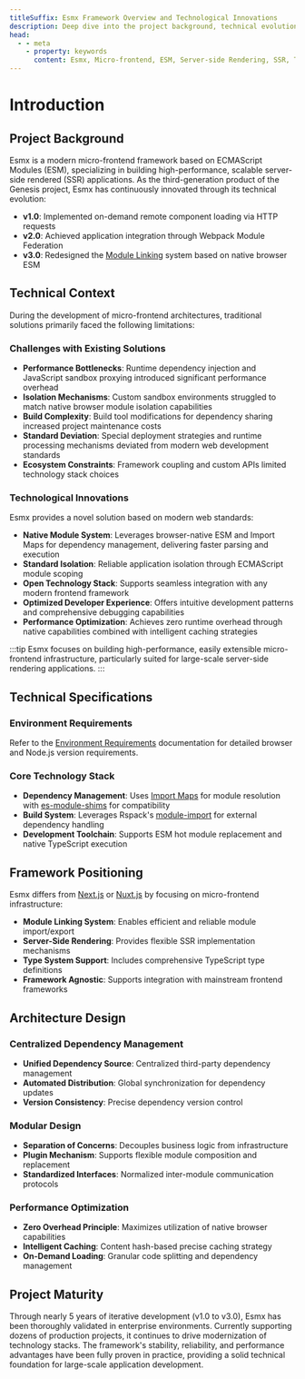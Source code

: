 ```yaml
---
titleSuffix: Esmx Framework Overview and Technological Innovations
description: Deep dive into the project background, technical evolution, and core advantages of the Esmx micro-frontend framework, exploring modern ESM-based server-side rendering solutions.
head:
  - - meta
    - property: keywords
      content: Esmx, Micro-frontend, ESM, Server-side Rendering, SSR, Technological Innovation, Module Federation
---
```


# Introduction

## Project Background
Esmx is a modern micro-frontend framework based on ECMAScript Modules (ESM), specializing in building high-performance, scalable server-side rendered (SSR) applications. As the third-generation product of the Genesis project, Esmx has continuously innovated through its technical evolution:

- **v1.0**: Implemented on-demand remote component loading via HTTP requests
- **v2.0**: Achieved application integration through Webpack Module Federation
- **v3.0**: Redesigned the [Module Linking](/guide/essentials/module-link) system based on native browser ESM

## Technical Context
During the development of micro-frontend architectures, traditional solutions primarily faced the following limitations:

### Challenges with Existing Solutions
- **Performance Bottlenecks**: Runtime dependency injection and JavaScript sandbox proxying introduced significant performance overhead
- **Isolation Mechanisms**: Custom sandbox environments struggled to match native browser module isolation capabilities
- **Build Complexity**: Build tool modifications for dependency sharing increased project maintenance costs
- **Standard Deviation**: Special deployment strategies and runtime processing mechanisms deviated from modern web development standards
- **Ecosystem Constraints**: Framework coupling and custom APIs limited technology stack choices

### Technological Innovations
Esmx provides a novel solution based on modern web standards:

- **Native Module System**: Leverages browser-native ESM and Import Maps for dependency management, delivering faster parsing and execution
- **Standard Isolation**: Reliable application isolation through ECMAScript module scoping
- **Open Technology Stack**: Supports seamless integration with any modern frontend framework
- **Optimized Developer Experience**: Offers intuitive development patterns and comprehensive debugging capabilities
- **Performance Optimization**: Achieves zero runtime overhead through native capabilities combined with intelligent caching strategies

:::tip
Esmx focuses on building high-performance, easily extensible micro-frontend infrastructure, particularly suited for large-scale server-side rendering applications.
:::

## Technical Specifications

### Environment Requirements
Refer to the [Environment Requirements](/guide/start/environment) documentation for detailed browser and Node.js version requirements.

### Core Technology Stack
- **Dependency Management**: Uses [Import Maps](https://caniuse.com/?search=import%20map) for module resolution with [es-module-shims](https://github.com/guybedford/es-module-shims) for compatibility
- **Build System**: Leverages Rspack's [module-import](https://rspack.dev/config/externals#externalstypemodule-import) for external dependency handling
- **Development Toolchain**: Supports ESM hot module replacement and native TypeScript execution

## Framework Positioning
Esmx differs from [Next.js](https://nextjs.org) or [Nuxt.js](https://nuxt.com/) by focusing on micro-frontend infrastructure:

- **Module Linking System**: Enables efficient and reliable module import/export
- **Server-Side Rendering**: Provides flexible SSR implementation mechanisms
- **Type System Support**: Includes comprehensive TypeScript type definitions
- **Framework Agnostic**: Supports integration with mainstream frontend frameworks

## Architecture Design

### Centralized Dependency Management
- **Unified Dependency Source**: Centralized third-party dependency management
- **Automated Distribution**: Global synchronization for dependency updates
- **Version Consistency**: Precise dependency version control

### Modular Design
- **Separation of Concerns**: Decouples business logic from infrastructure
- **Plugin Mechanism**: Supports flexible module composition and replacement
- **Standardized Interfaces**: Normalized inter-module communication protocols

### Performance Optimization
- **Zero Overhead Principle**: Maximizes utilization of native browser capabilities
- **Intelligent Caching**: Content hash-based precise caching strategy
- **On-Demand Loading**: Granular code splitting and dependency management

## Project Maturity
Through nearly 5 years of iterative development (v1.0 to v3.0), Esmx has been thoroughly validated in enterprise environments. Currently supporting dozens of production projects, it continues to drive modernization of technology stacks. The framework's stability, reliability, and performance advantages have been fully proven in practice, providing a solid technical foundation for large-scale application development.